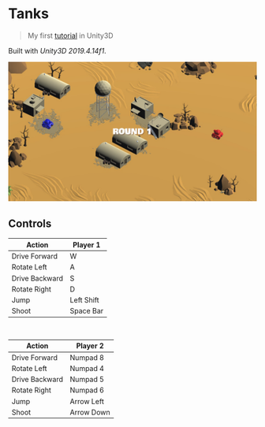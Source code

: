 # Tanks

> My first [tutorial](https://learn.unity.com/project/tanks-tutorial) in Unity3D

Built with *Unity3D 2019.4.14f1*.

[![](./Assets/Images/preview.jpg)](https://ustymukhman.github.io/Tanks/Builds/Web/)

## Controls ##

| Action          | Player 1                |
| --------------- | ----------------------- |
| Drive Forward   | W                       |
| Rotate Left     | A                       |
| Drive Backward  | S                       |
| Rotate Right    | D                       |
| Jump            | Left Shift              |
| Shoot           | Space Bar               |

<br />

| Action          | Player 2                |
| --------------- | ----------------------- |
| Drive Forward   | Numpad 8                |
| Rotate Left     | Numpad 4                |
| Drive Backward  | Numpad 5                |
| Rotate Right    | Numpad 6                |
| Jump            | Arrow Left              |
| Shoot           | Arrow Down              |
